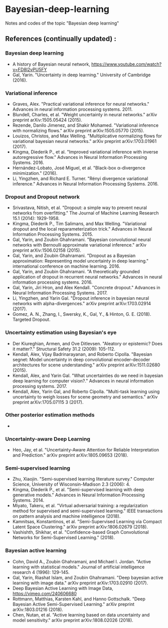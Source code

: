 # Bayesian-deep-learning
Notes and codes of the topic "Bayesian deep learning"

## References (continually updated) :
### Bayesian deep learning
* A history of Bayesian neural network, https://www.youtube.com/watch?v=FD8l2vPU5FY
* Gal, Yarin. "Uncertainty in deep learning." University of Cambridge (2016).

### Variational inference
* Graves, Alex. "Practical variational inference for neural networks." Advances in neural information processing systems. 2011.
* Blundell, Charles, et al. "Weight uncertainty in neural networks." arXiv preprint arXiv:1505.05424 (2015).
* Rezende, Danilo Jimenez, and Shakir Mohamed. "Variational inference with normalizing flows." arXiv preprint arXiv:1505.05770 (2015).
* Louizos, Christos, and Max Welling. "Multiplicative normalizing flows for variational bayesian neural networks." arXiv preprint arXiv:1703.01961 (2017).
* Kingma, Diederik P., et al. "Improved variational inference with inverse autoregressive flow." Advances in Neural Information Processing Systems. 2016.
* Hernández-Lobato, José Miguel, et al. "Black-box α-divergence minimization." (2016).
* Li, Yingzhen, and Richard E. Turner. "Rényi divergence variational inference." Advances in Neural Information Processing Systems. 2016.

### Dropout and Dropout network
* Srivastava, Nitish, et al. "Dropout: a simple way to prevent neural networks from overfitting." The Journal of Machine Learning Research 15.1 (2014): 1929-1958.
* Kingma, Diederik P., Tim Salimans, and Max Welling. "Variational dropout and the local reparameterization trick." Advances in Neural Information Processing Systems. 2015.
* Gal, Yarin, and Zoubin Ghahramani. "Bayesian convolutional neural networks with Bernoulli approximate variational inference." arXiv preprint arXiv:1506.02158 (2015).
* Gal, Yarin, and Zoubin Ghahramani. "Dropout as a Bayesian approximation: Representing model uncertainty in deep learning." international conference on machine learning. 2016.
* Gal, Yarin, and Zoubin Ghahramani. "A theoretically grounded application of dropout in recurrent neural networks." Advances in neural information processing systems. 2016.
* Gal, Yarin, Jiri Hron, and Alex Kendall. "Concrete dropout." Advances in Neural Information Processing Systems. 2017.
* Li, Yingzhen, and Yarin Gal. "Dropout inference in bayesian neural networks with alpha-divergences." arXiv preprint arXiv:1703.02914 (2017).
* Gomez, A. N., Zhang, I., Swersky, K., Gal, Y., & Hinton, G. E. (2018). Targeted Dropout.


### Uncertainty estimation using Bayesian's eye
* Der Kiureghian, Armen, and Ove Ditlevsen. "Aleatory or epistemic? Does it matter?." Structural Safety 31.2 (2009): 105-112.
* Kendall, Alex, Vijay Badrinarayanan, and Roberto Cipolla. "Bayesian segnet: Model uncertainty in deep convolutional encoder-decoder architectures for scene understanding." arXiv preprint arXiv:1511.02680 (2015).
* Kendall, Alex, and Yarin Gal. "What uncertainties do we need in bayesian deep learning for computer vision?." Advances in neural information processing systems. 2017.
* Kendall, Alex, Yarin Gal, and Roberto Cipolla. "Multi-task learning using uncertainty to weigh losses for scene geometry and semantics." arXiv preprint arXiv:1705.07115 3 (2017).

### Other posterior estimation methods
* 


### Uncertainty-aware Deep Learning
* Heo, Jay, et al. "Uncertainty-Aware Attention for Reliable Interpretation and Prediction." arXiv preprint arXiv:1805.09653 (2018).

### Semi-supervised learning
* Zhu, Xiaojin. "Semi-supervised learning literature survey." Computer Science, University of Wisconsin-Madison 2.3 (2006): 4.
* Kingma, Diederik P., et al. "Semi-supervised learning with deep generative models." Advances in Neural Information Processing Systems. 2014.
* Miyato, Takeru, et al. "Virtual adversarial training: a regularization method for supervised and semi-supervised learning." IEEE transactions on pattern analysis and machine intelligence (2018).
* Kamnitsas, Konstantinos, et al. "Semi-Supervised Learning via Compact Latent Space Clustering." arXiv preprint arXiv:1806.02679 (2018).
* Vashishth, Shikhar, et al. "Confidence-based Graph Convolutional Networks for Semi-Supervised Learning." (2018).

### Bayesian active learning
* Cohn, David A., Zoubin Ghahramani, and Michael I. Jordan. "Active learning with statistical models." Journal of artificial intelligence research 4 (1996): 129-145.
* Gal, Yarin, Riashat Islam, and Zoubin Ghahramani. "Deep bayesian active learning with image data." arXiv preprint arXiv:1703.02910 (2017).
* Deep Bayesian Active Learning with Image Data, https://vimeo.com/240606680
* Rottmann, Matthias, Karsten Kahl, and Hanno Gottschalk. "Deep Bayesian Active Semi-Supervised Learning." arXiv preprint arXiv:1803.01216 (2018).
* Chen, Nutan, et al. "Active learning based on data uncertainty and model sensitivity." arXiv preprint arXiv:1808.02026 (2018).
